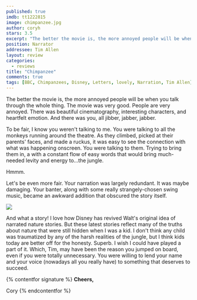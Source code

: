 ```yaml
---
published: true
imdb: tt1222815
image: chimpanzee.jpg
author: coryh
stars: 3.5
excerpt: "The better the movie is, the more annoyed people will be when you talk through the whole thing. The movie was very good. People are very annoyed. There was beautiful cinematography, interesting characters, and heartfelt emotion. And there was you, all jibber, jabber, jabber."
position: Narrator
addressee: Tim Allen
layout: review
categories:
  - reviews
title: "Chimpanzee"
comments: true
tags: [BBC, Chimpanzees, Disney, Letters, lovely, Narration, Tim Allen]
---
```

The better the movie is, the more annoyed people will be when you talk through the whole thing. The movie was very good. People are very annoyed. There was beautiful cinematography, interesting characters, and heartfelt emotion. And there was you, all jibber, jabber, jabber.

To be fair, I know you weren't talking to me. You were talking to all the monkeys running around the theatre. As they climbed, picked at their parents' faces, and made a ruckus, it was easy to see the connection with what was happening onscreen. You were talking to them. Trying to bring them in, a with a constant flow of easy words that would bring much-needed levity and energy to…the jungle.

Hmmm.

Let's be even more fair. Your narration was largely redundant. It was maybe damaging. Your banter, along with some really strangely-chosen swing music, became an awkward addition that obscured the story itself.

![][1]

   [1]: http://static.squarespace.com/static/5005f6bcc4aa41161b33e89e/5329cf1fe4b07c068ebf74de/5329cf20e4b07c068ebf7c51/1336797586707/chimpanzee-2.jpg

 And what a story! I love how Disney has revived Walt's original idea of narrated nature stories. But these latest stories reflect many of the truths about nature that were still hidden when I was a kid. I don't think any child was traumatized by any of the harsh realities of the jungle, but I think kids today are better off for the honesty. Superb. I wish I could have played a part of it. Which, Tim, may have been the reason you jumped on board, even if you were totally unnecessary. You were willing to lend your name and your voice (nowadays all you really have) to something that deserves to succeed.

{% contentfor signature %}
**Cheers,**

Cory
{% endcontentfor %}